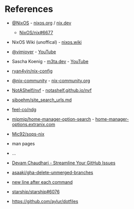 # References

- [@NixOS](https://github.com/NixOS) - [nixos.org](https://nixos.org) / [nix.dev](https://nix.dev)
  - [NixOS/nix#6677](https://github.com/NixOS/nix/issues/6677)
- NixOS Wiki (unoffical) - [nixos.wiki](https://nixos.wiki)
- [@vimjoyer](https://github.com/vimjoyer/) - [YouTube](https://www.youtube.com/@vimjoyer)
- Sascha Koenig - [m3ta.dev](https://m3ta.dev) - [YouTube](https://www.youtube.com/@m3tam3re)
- [ryan4yin/nix-config](https://github.com/ryan4yin/nix-config)
- [@nix-community](https://github.com/nix-community) - [nix-community.org](https://nix-community.org)
- [NotAShelf/nvf](https://github.com/notashelf/nvf) - [notashelf.github.io/nvf](https://notashelf.github.io/nvf)
- [siboehm/site_search_urls.md](https://gist.github.com/siboehm/53d2b498e1470d32f0af13b2c39a9520)
- [feel-co/ndg](https://github.com/feel-co/ndg)
- [mipmip/home-manager-option-search](https://github.com/mipmip/home-manager-option-search) - [home-manager-options.extranix.com](https://home-manager-options.extranix.com)
- [Mic92/sops-nix](https://github.com/Mic92/sops-nix)
- man pages
- ...
- [Devam Chaudhari - Streamline Your GitHub Issues](https://dev.to/chaudharidevam/streamline-your-github-issues-custom-issue-templates-made-easy-4mge)
- [asaaki/gha-delete-unmerged-branches](https://github.com/asaaki/gha-delete-unmerged-branches)

- [new line after each command](https://www.reddit.com/r/commandline/comments/13r2ou3/comment/mo1p4ox/?utm_source=share&utm_medium=web3x&utm_name=web3xcss&utm_term=1&utm_content=share_button)

- [starship/starship#6076](https://github.com/starship/starship/issues/6076)

- https://github.com/aylur/dotfiles